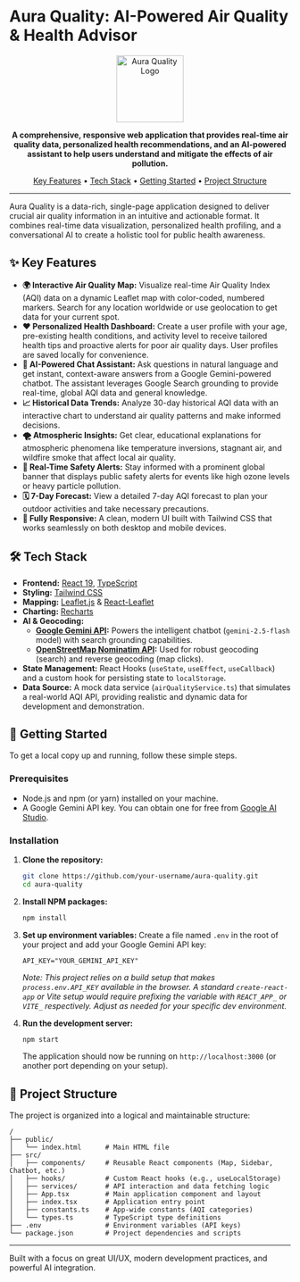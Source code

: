 # Aura Quality: AI-Powered Air Quality & Health Advisor

<div align="center">
  <img src="https://storage.googleapis.com/aistudio-ux-team-public/sample_app_icons/aura-quality.svg" alt="Aura Quality Logo" width="120">
</div>

<p align="center">
  <strong>A comprehensive, responsive web application that provides real-time air quality data, personalized health recommendations, and an AI-powered assistant to help users understand and mitigate the effects of air pollution.</strong>
</p>

<p align="center">
  <a href="#-key-features">Key Features</a> •
  <a href="#-tech-stack">Tech Stack</a> •
  <a href="#-getting-started">Getting Started</a> •
  <a href="#-project-structure">Project Structure</a>
</p>

---

Aura Quality is a data-rich, single-page application designed to deliver crucial air quality information in an intuitive and actionable format. It combines real-time data visualization, personalized health profiling, and a conversational AI to create a holistic tool for public health awareness.

## ✨ Key Features

*   **🌍 Interactive Air Quality Map:** Visualize real-time Air Quality Index (AQI) data on a dynamic Leaflet map with color-coded, numbered markers. Search for any location worldwide or use geolocation to get data for your current spot.
*   **❤️ Personalized Health Dashboard:** Create a user profile with your age, pre-existing health conditions, and activity level to receive tailored health tips and proactive alerts for poor air quality days. User profiles are saved locally for convenience.
*   **🧠 AI-Powered Chat Assistant:** Ask questions in natural language and get instant, context-aware answers from a Google Gemini-powered chatbot. The assistant leverages Google Search grounding to provide real-time, global AQI data and general knowledge.
*   **📈 Historical Data Trends:** Analyze 30-day historical AQI data with an interactive chart to understand air quality patterns and make informed decisions.
*   **🌪️ Atmospheric Insights:** Get clear, educational explanations for atmospheric phenomena like temperature inversions, stagnant air, and wildfire smoke that affect local air quality.
*   **🚨 Real-Time Safety Alerts:** Stay informed with a prominent global banner that displays public safety alerts for events like high ozone levels or heavy particle pollution.
*   **🗓️ 7-Day Forecast:** View a detailed 7-day AQI forecast to plan your outdoor activities and take necessary precautions.
*   **📱 Fully Responsive:** A clean, modern UI built with Tailwind CSS that works seamlessly on both desktop and mobile devices.

## 🛠️ Tech Stack

*   **Frontend:** [React 19](https://react.dev/), [TypeScript](https://www.typescriptlang.org/)
*   **Styling:** [Tailwind CSS](https://tailwindcss.com/)
*   **Mapping:** [Leaflet.js](https://leafletjs.com/) & [React-Leaflet](https://react-leaflet.js.org/)
*   **Charting:** [Recharts](https://recharts.org/)
*   **AI & Geocoding:**
    *   **[Google Gemini API](https://ai.google.dev/):** Powers the intelligent chatbot (`gemini-2.5-flash` model) with search grounding capabilities.
    *   **[OpenStreetMap Nominatim API](https://nominatim.org/):** Used for robust geocoding (search) and reverse geocoding (map clicks).
*   **State Management:** React Hooks (`useState`, `useEffect`, `useCallback`) and a custom hook for persisting state to `localStorage`.
*   **Data Source:** A mock data service (`airQualityService.ts`) that simulates a real-world AQI API, providing realistic and dynamic data for development and demonstration.

## 🚀 Getting Started

To get a local copy up and running, follow these simple steps.

### Prerequisites

*   Node.js and npm (or yarn) installed on your machine.
*   A Google Gemini API key. You can obtain one for free from [Google AI Studio](https://aistudio.google.com/app/apikey).

### Installation

1.  **Clone the repository:**
    ```sh
    git clone https://github.com/your-username/aura-quality.git
    cd aura-quality
    ```
2.  **Install NPM packages:**
    ```sh
    npm install
    ```
3.  **Set up environment variables:**
    Create a file named `.env` in the root of your project and add your Google Gemini API key:
    ```
    API_KEY="YOUR_GEMINI_API_KEY"
    ```
    *Note: This project relies on a build setup that makes `process.env.API_KEY` available in the browser. A standard `create-react-app` or Vite setup would require prefixing the variable with `REACT_APP_` or `VITE_` respectively. Adjust as needed for your specific dev environment.*

4.  **Run the development server:**
    ```sh
    npm start
    ```
    The application should now be running on `http://localhost:3000` (or another port depending on your setup).

## 📂 Project Structure

The project is organized into a logical and maintainable structure:

```
/
├── public/
│   └── index.html      # Main HTML file
├── src/
│   ├── components/     # Reusable React components (Map, Sidebar, Chatbot, etc.)
│   ├── hooks/          # Custom React hooks (e.g., useLocalStorage)
│   ├── services/       # API interaction and data fetching logic
│   ├── App.tsx         # Main application component and layout
│   ├── index.tsx       # Application entry point
│   ├── constants.ts    # App-wide constants (AQI categories)
│   └── types.ts        # TypeScript type definitions
├── .env                # Environment variables (API keys)
└── package.json        # Project dependencies and scripts
```

---

Built with a focus on great UI/UX, modern development practices, and powerful AI integration.
